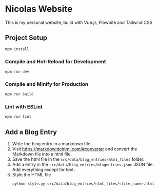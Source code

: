 # Nicolas Website

This is my personal website, build with Vue.js, Flowbite and Tailwind CSS.

## Project Setup

```sh
npm install
```

### Compile and Hot-Reload for Development

```sh
npm run dev
```

### Compile and Minify for Production

```sh
npm run build
```

### Lint with [ESLint](https://eslint.org/)

```sh
npm run lint
```

## Add a Blog Entry

1. Write the blog entry in a markdown file.
2. Visit https://markdowntohtml.com/#converter and convert the Markdown file into a html file. 
3. Save the html file in the `src/data/blog_entries/html_files` folder.
4. Add a entry in the `src/data/blog_entries/blogentries.json` JSON file. Add everything except for text.
5. Style the HTML file
    ```sh
    python style.py src/data/blog_entries/html_files/<file_name>.html
    ```
